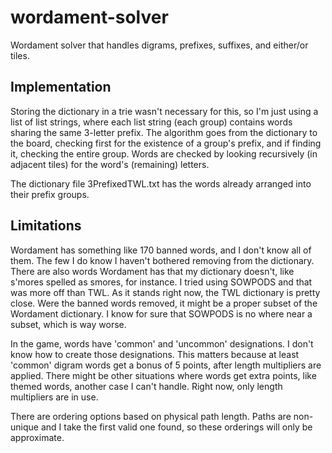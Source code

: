 wordament-solver
================

Wordament solver that handles digrams, prefixes, suffixes, and either/or tiles.

Implementation
--------------

Storing the dictionary in a trie wasn't necessary for this, so I'm just using a list of list strings, where each list string (each group) contains words sharing the same 3-letter prefix. The algorithm goes from the dictionary to the board, checking first for the existence of a group's prefix, and if finding it, checking the entire group. Words are checked by looking recursively (in adjacent tiles) for the word's (remaining) letters.

The dictionary file 3PrefixedTWL.txt has the words already arranged into their prefix groups.

Limitations
-----------

Wordament has something like 170 banned words, and I don't know all of them. The few I do know I haven't bothered removing from the dictionary. There are also words Wordament has that my dictionary doesn't, like s'mores spelled as smores, for instance. I tried using SOWPODS and that was more off than TWL. As it stands right now, the TWL dictionary is pretty close. Were the banned words removed, it might be a proper subset of the Wordament dictionary. I know for sure that SOWPODS is no where near a subset, which is way worse.

In the game, words have 'common' and 'uncommon' designations. I don't know how to create those designations. This matters because at least 'common' digram words get a bonus of 5 points, after length multipliers are applied. There might be other situations where words get extra points, like themed words, another case I can't handle. Right now, only length multipliers are in use.

There are ordering options based on physical path length. Paths are non-unique and I take the first valid one found, so these orderings will only be approximate.




